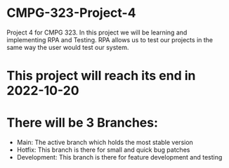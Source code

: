 # CMPG-323-Project-4
Project 4 for CMPG 323. In this project we will be learning and implementing RPA and Testing.
RPA allows us to test our projects in the same way the user would test our system. 

# This project will reach its end in 2022-10-20

# There will be 3 Branches:
<ul>
    <li>Main: The active branch which holds the most stable version</li>
    <li>Hotfix: This branch is there for small and quick bug patches</li>
    <li>Development: This branch is there for feature development and testing</li>
</ul>
